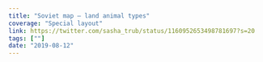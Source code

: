 ```yaml
---
title: "Soviet map — land animal types"
coverage: "Special layout"
link: https://twitter.com/sasha_trub/status/1160952653498781697?s=20
tags: [""]
date: "2019-08-12"
---
```

